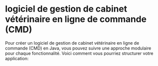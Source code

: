 # logiciel de gestion de cabinet vétérinaire en ligne de commande (CMD)

Pour créer un logiciel de gestion de cabinet vétérinaire en ligne de commande (CMD) en Java, vous pouvez suivre une approche modulaire pour chaque fonctionnalité. Voici comment vous pourriez structurer votre application: